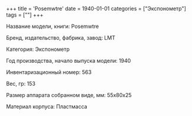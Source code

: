 +++
title = 'Posemwtre'
date = 1940-01-01
categories = ["Экспонометр"]
tags = [""]
+++

Название модели, книги: Posemwtre

Бренд, издательство, фабрика, завод: LMT

Категория: Экспонометр

Год производства, начало выпуска модели: 1940

Инвентаризационный номер: 563

Вес, гр: 153

Размер аппарата  собранном виде, мм: 55х80х25

Материал корпуса: Пластмасса

